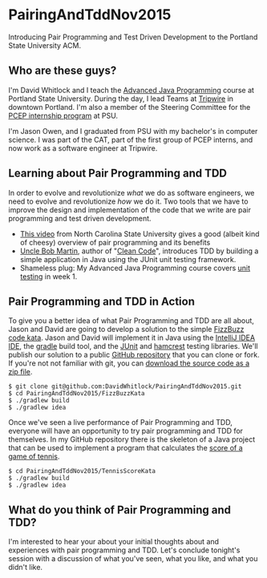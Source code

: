 # PairingAndTddNov2015

Introducing Pair Programming and Test Driven Development to the Portland State University ACM.

## Who are these guys?

I'm David Whitlock and I teach the [Advanced Java Programming](http://web.cecs.pdx.edu/~whitlock/) course at Portland State University.  During the day, I lead Teams at [Tripwire](http://www.tripwire.com/) in downtown Portland.  I'm also a member of the Steering Committee for the [PCEP internship program](https://www.pdx.edu/computer-science/pcep-internship) at PSU.

I'm Jason Owen, and I graduated from PSU with my bachelor's in computer
science.  I was part of the CAT, part of the first group of PCEP interns, and
now work as a software engineer at Tripwire.

## Learning about Pair Programming and TDD

In order to evolve and revolutionize _what_ we do as software engineers, we need to evolve and revolutionize _how_ we do it.  Two tools that we have to improve the design and implementation of the code that we write are pair programming and test driven development.
   * [This video](https://www.youtube.com/watch?v=rG_U12uqRhE) from North Carolina State University gives a good (albeit kind of cheesy) overview of pair programming and its benefits
   * [Uncle Bob Martin](https://vimeo.com/43734265), author of "[Clean Code](https://cleancoders.com/landing)", introduces TDD by building a simple application in Java using the JUnit unit testing framework.
   * Shameless plug: My Advanced Java Programming course covers [unit](http://web.cecs.pdx.edu/~whitlock/pdf/junit-2x2.pdf) [testing](https://www.youtube.com/watch?v=k1DE9H8EGNA&list=SPyM7S4CZk9WPrtC8AclCNxOBA8buEJdib) in week 1.

## Pair Programming and TDD in Action

To give you a better idea of what Pair Programming and TDD are all about, Jason and David are going to develop a solution to the simple [FizzBuzz code kata](http://codingdojo.org/cgi-bin/index.pl?KataFizzBuzz).  Jason and David will implement it in Java using the [IntelliJ IDEA IDE](https://www.jetbrains.com/idea/), the [gradle](http://gradle.org/) build tool, and the [JUnit](http://junit.org/) and [hamcrest](http://hamcrest.org/JavaHamcrest/) testing libraries.  We'll publish our solution to a public [GitHub repository](https://github.com/DavidWhitlock/PairingAndTddNov2015) that you can clone or fork.  If you're not not familiar with git, you can [download the source code as a zip file](https://github.com/DavidWhitlock/PairingAndTddNov2015/archive/master.zip).

```
$ git clone git@github.com:DavidWhitlock/PairingAndTddNov2015.git
$ cd PairingAndTddNov2015/FizzBuzzKata
$ ./gradlew build
$ ./gradlew idea
```

Once we've seen a live performance of Pair Programming and TDD, everyone will have an opportunity to try pair programming and TDD for themselves.  In my GitHub repository there is the skeleton of a Java project that can be used to implement a program that calculates the [score of a game of tennis](http://codingdojo.org/cgi-bin/index.pl?KataTennis).

```
$ cd PairingAndTddNov2015/TennisScoreKata
$ ./gradlew build
$ ./gradlew idea
```

## What do you think of Pair Programming and TDD?

I'm interested to hear your about your initial thoughts about and experiences with pair programming and TDD.  Let's conclude tonight's session with a discussion of what you've seen, what you like, and what you didn't like.

